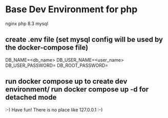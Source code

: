 # Base Dev Environment for php 
nginx
php 8.3
mysql 

## create .env file (set mysql config will be used by the docker-compose file)

DB_NAME=<db_name>
DB_USER_NAME=<user_name>
DB_USER_PASSWORD=<password>
DB_ROOT_PASSWORD=<password>

## run docker compose up to create dev environment/ run docker compose up -d for detached mode

:-) Have fun! There is no place like 127.0.0.1 :-) 
